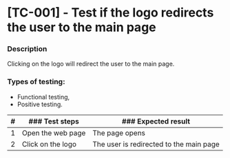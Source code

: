 # **[TC-001] - Test if the logo redirects the user to the main page**

### **Description**

Clicking on the logo will redirect the user to the main page.

### **Types of testing:**

- Functional testing,
- Positive testing.

| #   | ### **Test steps** | ### **Expected result**                 |
| --- | ------------------ | --------------------------------------- |
| 1   | Open the web page  | The page opens                          |
| 2   | Click on the logo  | The user is redirected to the main page |
